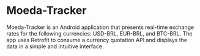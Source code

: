 # Moeda-Tracker
Moeda-Tracker is an Android application that presents real-time exchange rates for the following currencies: USD-BRL, EUR-BRL, and BTC-BRL. The app uses Retrofit to consume a currency quotation API and displays the data in a simple and intuitive interface.
